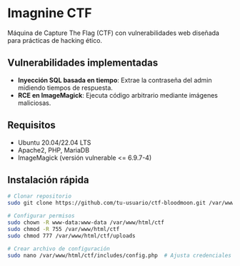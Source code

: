 # Imagnine CTF

Máquina de Capture The Flag (CTF) con vulnerabilidades web diseñada para prácticas de hacking ético.

## Vulnerabilidades implementadas
- **Inyección SQL basada en tiempo**: Extrae la contraseña del admin midiendo tiempos de respuesta.
- **RCE en ImageMagick**: Ejecuta código arbitrario mediante imágenes maliciosas.

## Requisitos
- Ubuntu 20.04/22.04 LTS
- Apache2, PHP, MariaDB
- ImageMagick (versión vulnerable <= 6.9.7-4)

## Instalación rápida
```bash
# Clonar repositorio
sudo git clone https://github.com/tu-usuario/ctf-bloodmoon.git /var/www/html/ctf

# Configurar permisos
sudo chown -R www-data:www-data /var/www/html/ctf
sudo chmod -R 755 /var/www/html/ctf
sudo chmod 777 /var/www/html/ctf/uploads

# Crear archivo de configuración
sudo nano /var/www/html/ctf/includes/config.php  # Ajusta credenciales
